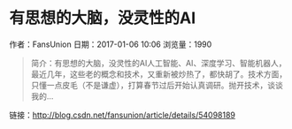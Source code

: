 # 有思想的大脑，没灵性的AI
作者：FansUnion
日期：2017-01-06 10:06
浏览量：1990
> 简介：有思想的大脑，没灵性的AI人工智能、AI、深度学习、智能机器人，最近几年，这些老的概念和技术，又重新被炒热了，都快胡了。技术方面，只懂一点皮毛（不是谦虚），打算春节过后开始认真调研。抛开技术，谈谈我的...

 链接：http://blog.csdn.net/fansunion/article/details/54098189
